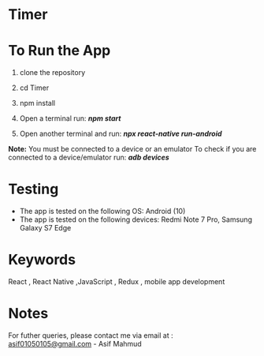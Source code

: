 
# Timer 



# []()To Run the App

1.  clone the repository
    
2.  cd Timer
    
3.  npm install
    
4.  Open a terminal run:  _**npm start**_
5. Open another terminal and run: _**npx react-native run-android**_

**Note:** You must be connected to a device or an emulator To check if you are connected to a device/emulator run: _**adb devices**_
    



# []()Testing

-   The app is tested on the following OS: Android (10)
-   The app is tested on the following devices: Redmi Note 7 Pro, Samsung Galaxy S7 Edge

# []()Keywords

React , React Native ,JavaScript , Redux , mobile app development

# []()Notes

For futher queries, please contact me via email at :  [asif01050105@gmail.com](mailto:asif01050105@gmail.com)  - Asif Mahmud